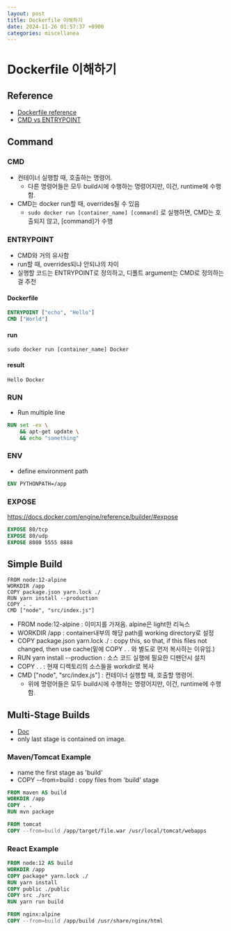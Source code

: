 ```yaml
---
layout: post
title: Dockerfile 이해하기
date: 2024-11-26 01:57:37 +0900
categories: miscellanea
---
```


# Dockerfile 이해하기

## Reference
- [Dockerfile reference](https://docs.docker.com/engine/reference/builder/)
- [CMD vs ENTRYPOINT](https://phoenixnap.com/kb/docker-cmd-vs-entrypoint)

## Command

### CMD
- 컨테이너 실행할 때, 호출하는 명령어.
    - 다른 명령어들은 모두 build시에 수행하는 명령어지만, 이건, runtime에 수행함.
- CMD는 docker run할 때, overrides될 수 있음
    - `sudo docker run [container_name] [command]` 로 실행하면, CMD는 호출되지 않고, [command]가 수행
### ENTRYPOINT
- CMD와 거의 유사함
- run할 때, overrides되냐 안되냐의 차이
- 실행할 코드는 ENTRYPOINT로 정의하고, 디폴트 argument는 CMD로 정의하는 걸 추천

#### Dockerfile
```dockerfile
ENTRYPOINT ["echo", "Hello"]
CMD ["World"]
```
#### run
```shell
sudo docker run [container_name] Docker
```
#### result
```log
Hello Docker
```

### RUN
- Run multiple line
```dockerfile
RUN set -ex \
    && apt-get update \
    && echo "something"
```

### ENV
- define environment path
```dockerfile
ENV PYTHONPATH=/app
```

### EXPOSE
https://docs.docker.com/engine/reference/builder/#expose
```dockerfile
EXPOSE 80/tcp
EXPOSE 80/udp
EXPOSE 8080 5555 8888
```

## Simple Build
```
FROM node:12-alpine
WORKDIR /app
COPY package.json yarn.lock ./
RUN yarn install --production
COPY . .
CMD ["node", "src/index.js"]
```
- FROM node:12-alpine : 이미지를 가져옴. alpine은 light한 리눅스
- WORKDIR /app : container내부의 해당 path를 working directory로 설정
- COPY package.json yarn.lock ./ : copy this, so that, if this files not changed, then use cache(밑에 COPY . . 와 별도로 먼저 복사하는 이유임.)
- RUN yarn install --production : 소스 코드 실행에 필요한 디팬던시 설치
- COPY . . : 현재 디렉토리의 소스들을 workdir로 복사
- CMD ["node", "src/index.js"] : 컨테이너 실행할 때, 호출할 명령어.
    - 위에 명령어들은 모두 build시에 수행하는 명령어지만, 이건, runtime에 수행함.

## Multi-Stage Builds
- [Doc](https://docs.docker.com/develop/develop-images/multistage-build/)
- only last stage is contained on image.

### Maven/Tomcat Example
- name the first stage as 'build'
- COPY --from=build : copy files from 'build' stage
```dockerfile
FROM maven AS build
WORKDIR /app
COPY . .
RUN mvn package

FROM tomcat
COPY --from=build /app/target/file.war /usr/local/tomcat/webapps 
```

### React Example
```dockerfile
FROM node:12 AS build
WORKDIR /app
COPY package* yarn.lock ./
RUN yarn install
COPY public ./public
COPY src ./src
RUN yarn run build

FROM nginx:alpine
COPY --from=build /app/build /usr/share/nginx/html
```